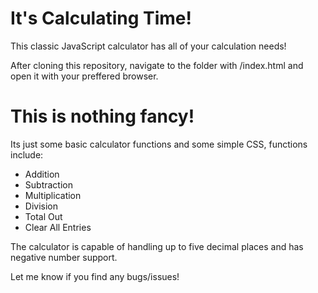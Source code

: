 # **It's Calculating Time!**

This classic JavaScript calculator has all of your calculation needs!

After cloning this repository, navigate to the folder with /index.html and 
open it with your preffered browser. 

 
  

# This is nothing fancy!

Its just some basic calculator functions and some simple CSS, functions include:
- Addition
- Subtraction
- Multiplication
- Division
- Total Out
- Clear All Entries

The calculator is capable of handling up to five decimal places and has
negative number support. 

Let me know if you find any bugs/issues!
